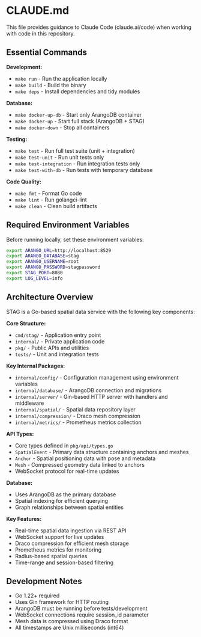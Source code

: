 # CLAUDE.md

This file provides guidance to Claude Code (claude.ai/code) when working with code in this repository.

## Essential Commands

**Development:**
- `make run` - Run the application locally
- `make build` - Build the binary
- `make deps` - Install dependencies and tidy modules

**Database:**
- `make docker-up-db` - Start only ArangoDB container
- `make docker-up` - Start full stack (ArangoDB + STAG)
- `make docker-down` - Stop all containers

**Testing:**
- `make test` - Run full test suite (unit + integration)
- `make test-unit` - Run unit tests only
- `make test-integration` - Run integration tests only
- `make test-with-db` - Run tests with temporary database

**Code Quality:**
- `make fmt` - Format Go code
- `make lint` - Run golangci-lint
- `make clean` - Clean build artifacts

## Required Environment Variables

Before running locally, set these environment variables:
```bash
export ARANGO_URL=http://localhost:8529
export ARANGO_DATABASE=stag
export ARANGO_USERNAME=root
export ARANGO_PASSWORD=stagpassword
export STAG_PORT=8080
export LOG_LEVEL=info
```

## Architecture Overview

STAG is a Go-based spatial data service with the following key components:

**Core Structure:**
- `cmd/stag/` - Application entry point
- `internal/` - Private application code
- `pkg/` - Public APIs and utilities
- `tests/` - Unit and integration tests

**Key Internal Packages:**
- `internal/config/` - Configuration management using environment variables
- `internal/database/` - ArangoDB connection and migrations
- `internal/server/` - Gin-based HTTP server with handlers and middleware
- `internal/spatial/` - Spatial data repository layer
- `internal/compression/` - Draco mesh compression
- `internal/metrics/` - Prometheus metrics collection

**API Types:**
- Core types defined in `pkg/api/types.go`
- `SpatialEvent` - Primary data structure containing anchors and meshes
- `Anchor` - Spatial positioning data with pose and metadata
- `Mesh` - Compressed geometry data linked to anchors
- WebSocket protocol for real-time updates

**Database:**
- Uses ArangoDB as the primary database
- Spatial indexing for efficient querying
- Graph relationships between spatial entities

**Key Features:**
- Real-time spatial data ingestion via REST API
- WebSocket support for live updates
- Draco compression for efficient mesh storage
- Prometheus metrics for monitoring
- Radius-based spatial queries
- Time-range and session-based filtering

## Development Notes

- Go 1.22+ required
- Uses Gin framework for HTTP routing
- ArangoDB must be running before tests/development
- WebSocket connections require session_id parameter
- Mesh data is compressed using Draco format
- All timestamps are Unix milliseconds (int64)